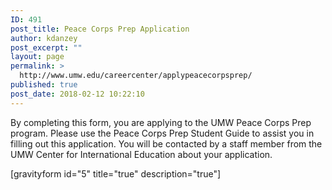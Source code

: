 ```yaml
---
ID: 491
post_title: Peace Corps Prep Application
author: kdanzey
post_excerpt: ""
layout: page
permalink: >
  http://www.umw.edu/careercenter/applypeacecorpsprep/
published: true
post_date: 2018-02-12 10:22:10
---
```

By completing this form, you are applying to the UMW Peace Corps Prep program. Please use the Peace Corps Prep Student Guide to assist you in filling out this application. You will be contacted by a staff member from the UMW Center for International Education about your application.

[gravityform id="5" title="true" description="true"]

&nbsp;